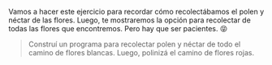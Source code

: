 <gs-attire
  attire-url="https://raw.githubusercontent.com/MumukiProject/mumuki-guia-gobstones-practica-repeticion-simple-kids/master/assets/attires/config.json">
</gs-attire>
<gs-toolbox toolbox-url="https://raw.githubusercontent.com/MumukiProject/mumuki-guia-gobstones-practica-repeticion-simple-kids/master/assets/toolbox_1553783444661.xml"></gs-toolbox>

Vamos a hacer este ejercicio para recordar cómo recolectábamos el polen y néctar de las flores. Luego, te mostraremos la opción para recolectar de todas las flores que encontremos. Pero hay que ser pacientes. :stuck_out_tongue_closed_eyes:

> Construí un programa para recolectar polen y néctar de todo el camino de flores blancas. Luego, polinizá el camino de flores rojas.
